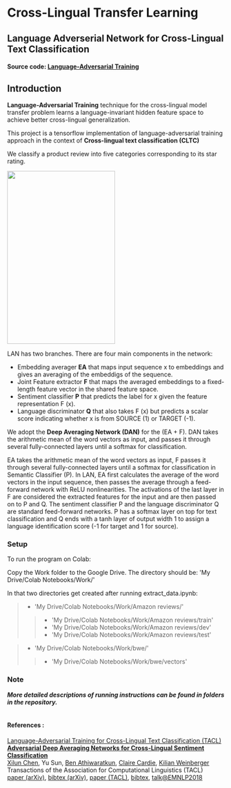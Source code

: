 # Cross-Lingual Transfer Learning

## Language Adverserial Network for Cross-Lingual Text Classification

#### Source code: [Language-Adversarial Training](https://github.com/htanwar922/Language-Adversarial-Network/tree/master/Work "Source code on Github")

## Introduction

__Language-Adversarial Training__ technique for the cross-lingual model transfer problem learns a language-invariant hidden feature space to achieve better cross-lingual generalization.

This project is a tensorflow implementation of language-adversarial training approach in the context of __Cross-lingual text classification (CLTC)__

We classify a product review into five categories corresponding to its star rating. 

<a href="https://user-images.githubusercontent.com/33962145/86307612-cfde6000-bc34-11ea-9472-c43f4565df1a.png"><img src="https://user-images.githubusercontent.com/33962145/86307612-cfde6000-bc34-11ea-9472-c43f4565df1a.png" width="250" height="400"></a>


LAN has two branches. There are four main components in the network: 
- Embedding averager __EA__ that maps input sequence x to embeddings and gives an averaging of the embeddigs of the sequence.
- Joint Feature extractor __F__ that maps the averaged embeddings to a fixed-length feature vector in the shared feature space.
- Sentiment classifier __P__ that predicts the label for x given the feature representation F (x).
- Language discriminator __Q__ that also takes F (x) but predicts a scalar score indicating whether x is from SOURCE (1) or TARGET (-1).

We adopt the __Deep Averaging Network (DAN)__ for the (EA + F). DAN takes the arithmetic mean of the word vectors as input, and passes it through several fully-connected layers until a softmax for classification.

EA takes the arithmetic mean of the word vectors as input, F passes it through several fully-connected layers until a softmax for classification in Semantic Classifier (P). In LAN, EA first calculates the average of the word vectors in the input sequence, then passes the average through a feed-forward network with ReLU nonlinearities. The activations of the last layer in F are considered the extracted features for the input and are then passed on to P and Q. The sentiment classifier P and the language discriminator Q are standard feed-forward networks. P has a softmax layer on top for text classification and Q ends with a tanh layer of output width 1 to assign a language identification score (-1 for target and 1 for source).

### Setup
To run the program on Colab: 

Copy the Work folder to the Google Drive.
The directory should be: 'My Drive/Colab Notebooks/Work/'

In that two directories get created after running extract_data.ipynb:

> - 'My Drive/Colab Notebooks/Work/Amazon reviews/'
>> - 'My Drive/Colab Notebooks/Work/Amazon reviews/train'
>> - 'My Drive/Colab Notebooks/Work/Amazon reviews/dev'
>> - 'My Drive/Colab Notebooks/Work/Amazon reviews/test'

> - 'My Drive/Colab Notebooks/Work/bwe/'
>> - 'My Drive/Colab Notebooks/Work/bwe/vectors'

### Note
___More detailed descriptions of running instructions can be found in folders in the repository.___
<br></br>
#### References :
[Language-Adversarial Training for Cross-Lingual Text Classification (TACL)](https://github.com/ccsasuke/adan "Source Code on github")<br>
[**Adversarial Deep Averaging Networks for Cross-Lingual Sentiment Classification**](https://arxiv.org/abs/1606.01614)<br>
[Xilun Chen](http://www.cs.cornell.edu/~xlchen/),
Yu Sun,
[Ben Athiwaratkun](http://www.benathiwaratkun.com/),
[Claire Cardie](http://www.cs.cornell.edu/home/cardie/),
[Kilian Weinberger](http://kilian.cs.cornell.edu/)
<br>
Transactions of the Association for Computational Linguistics (TACL)
<br>
[paper (arXiv)](https://arxiv.org/abs/1606.01614),
[bibtex (arXiv)](http://www.cs.cornell.edu/~xlchen/resources/bibtex/adan.bib),
[paper (TACL)](https://www.mitpressjournals.org/doi/abs/10.1162/tacl_a_00039),
[bibtex](http://www.cs.cornell.edu/~xlchen/resources/bibtex/adan_tacl.bib),
[talk@EMNLP2018](https://vimeo.com/306129914)

